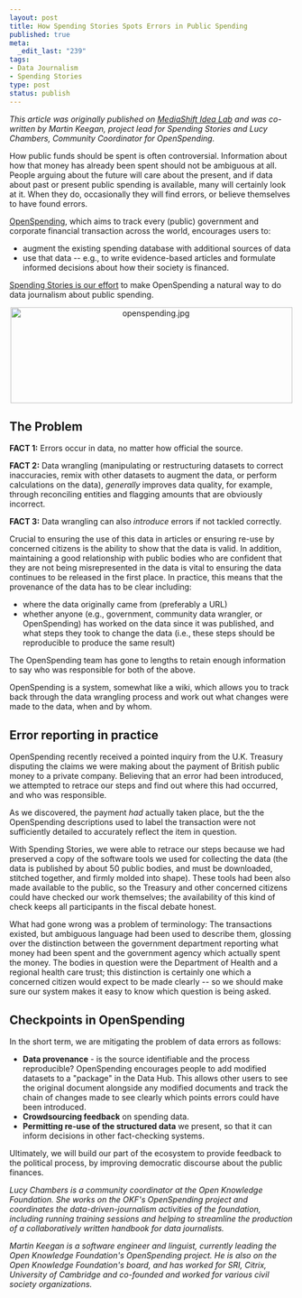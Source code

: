 ```yaml
--- 
layout: post
title: How Spending Stories Spots Errors in Public Spending
published: true
meta: 
  _edit_last: "239"
tags: 
- Data Journalism
- Spending Stories
type: post
status: publish
---
```

*This article was originally published on [MediaShift Idea Lab](http://www.pbs.org/idealab/2011/12/how-spending-stories-spots-errors-in-public-spending328.html) and was co-written by Martin Keegan, project lead for Spending Stories and Lucy Chambers, Community Coordinator for OpenSpending.*

How public funds should be spent is often controversial. Information about how that money has already been spent should not be ambiguous at all. People arguing about the future will care about the present, and if data about past or present public spending is available, many will certainly look at it. When they do, occasionally they will find errors, or believe themselves to have found errors.
 
[OpenSpending](http://openspending.org/), which aims to track every (public) government and corporate financial transaction across the world, encourages users to: 

 * augment the existing spending database with additional sources of data 
 * use that data -- e.g., to write evidence-based articles and formulate informed decisions about how their society is financed.

[Spending Stories is our effort](http://www.pbs.org/idealab/2011/09/spending-stories-to-help-journalists-analyze-spending-data258.html) to make OpenSpending a natural way to do data journalism about public spending.

<img alt="openspending.jpg" src="http://www.pbs.org/idealab/openspending.jpg" width="500" height="170" class="mt-image-center" style="text-align: center; display: block; margin: 0 auto 20px;" />

## The Problem

**FACT 1:** Errors occur in data, no matter how official the source. 

**FACT 2:** Data wrangling (manipulating or restructuring datasets to correct inaccuracies, remix with other datasets to augment the data, or perform calculations on the data), *generally* improves data quality, for example, through reconciling entities and flagging amounts that are obviously incorrect. 

**FACT 3:** Data wrangling can also *introduce* errors if not tackled correctly.

Crucial to ensuring the use of this data in articles or ensuring re-use by concerned citizens is the ability to show that the data is valid. In addition, maintaining a good relationship with public bodies who are confident that they are not being misrepresented in the data is vital to ensuring the data continues to be released in the first place. In practice, this means that the provenance of the data has to be clear including: 

 * where the data originally came from (preferably a URL)
 * whether anyone (e.g., government, community data wrangler, or OpenSpending) has worked on the data since it was published, and what steps they took to change the data (i.e., these steps should be reproducible to produce the same result)

The OpenSpending team has gone to lengths to retain enough information to say who was responsible for both of the above. 

OpenSpending is a system, somewhat like a wiki, which allows you to track back through the data wrangling process and work out what changes were made to the data, when and by whom.

## Error reporting in practice

OpenSpending recently received a pointed inquiry from the U.K. Treasury disputing the claims we were making about the payment of British public money to a private company. Believing that an error had been introduced, we attempted to retrace our steps and find out where this had occurred, and who was responsible.

As we discovered, the payment *had* actually taken place, but the the OpenSpending descriptions used to label the transaction were not sufficiently detailed to accurately reflect the item in question.

With Spending Stories, we were able to retrace our steps because we had preserved a copy of the software tools we used for collecting the data (the data is published by about 50 public bodies, and must be downloaded, stitched together, and firmly molded into shape). These tools had been also made available to the public, so the Treasury and other concerned citizens could have checked our work themselves; the availability of this kind of check keeps all participants in the fiscal debate honest.

What had gone wrong was a problem of terminology: The transactions existed, but ambiguous language had been used to describe them, glossing over the distinction between the government department reporting what money had been spent and the government agency which actually spent the money. The bodies in question were the Department of Health and a regional health care trust; this distinction is certainly one which a concerned citizen would expect to be made clearly -- so we should make sure our system makes it easy to know which question is being asked.

## Checkpoints in OpenSpending

In the short term, we are mitigating the problem of data errors as follows:

 * **Data provenance** - is the source identifiable and the process reproducible? OpenSpending encourages people to add modified datasets to a "package" in the Data Hub. This allows other users to see the original document alongside any modified documents and track the chain of changes made to see clearly which points errors could have been introduced. 
 * **Crowdsourcing feedback** on spending data.
 * **Permitting re-use of the structured data** we present, so that it can inform decisions in other fact-checking systems.

Ultimately, we will build our part of the ecosystem to provide feedback to the political process, by improving democratic discourse about the public finances.

*Lucy Chambers is a community coordinator at the Open Knowledge Foundation. She works on the OKF's OpenSpending project and coordinates the data-driven-journalism activities of the foundation, including running training sessions and helping to streamline the production of a collaboratively written handbook for data journalists.*

*Martin Keegan is a software engineer and linguist, currently leading the Open Knowledge Foundation's OpenSpending project. He is also on the Open Knowledge Foundation's board, and has worked for SRI, Citrix, University of Cambridge and co-founded and worked for various civil society organizations.*
